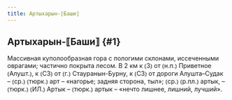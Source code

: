 ```yaml
---
title: Артыхарын-⟦Баши⟧
---
```

## Артыхарын-⟦Баши⟧ {#1}

Массивная куполообразная гора с пологими склонами, иссеченными оврагами; частично покрыта лесом. В 2 км к ⦅З⦆ от ⦅н.п.⦆ Приветное ⦅Алушт.⦆, к ⦅СЗ⦆ от ⦅г.⦆ Стауранын-Бурну, к ⦅СЗ⦆ от дороги Алушта–Судак – ⦅ср.⦆ ⦅тюрк.⦆ арт – «нагорье; задняя сторона, тыл»; ⦅ср.⦆ ⦅р.пл.⦆ артык, – ⦅тюрк.⦆ ⦅ИЛ.⦆ Артык – ⦅тюрк.⦆ артык – «нечто лишнее, лишний, лучший».
